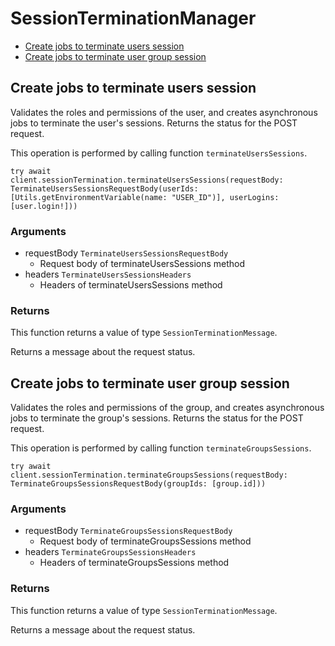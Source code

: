 # SessionTerminationManager


- [Create jobs to terminate users session](#create-jobs-to-terminate-users-session)
- [Create jobs to terminate user group session](#create-jobs-to-terminate-user-group-session)

## Create jobs to terminate users session

Validates the roles and permissions of the user,
and creates asynchronous jobs
to terminate the user's sessions.
Returns the status for the POST request.

This operation is performed by calling function `terminateUsersSessions`.



```
try await client.sessionTermination.terminateUsersSessions(requestBody: TerminateUsersSessionsRequestBody(userIds: [Utils.getEnvironmentVariable(name: "USER_ID")], userLogins: [user.login!]))
```

### Arguments

- requestBody `TerminateUsersSessionsRequestBody`
  - Request body of terminateUsersSessions method
- headers `TerminateUsersSessionsHeaders`
  - Headers of terminateUsersSessions method


### Returns

This function returns a value of type `SessionTerminationMessage`.

Returns a message about the request status.


## Create jobs to terminate user group session

Validates the roles and permissions of the group,
and creates asynchronous jobs
to terminate the group's sessions.
Returns the status for the POST request.

This operation is performed by calling function `terminateGroupsSessions`.



```
try await client.sessionTermination.terminateGroupsSessions(requestBody: TerminateGroupsSessionsRequestBody(groupIds: [group.id]))
```

### Arguments

- requestBody `TerminateGroupsSessionsRequestBody`
  - Request body of terminateGroupsSessions method
- headers `TerminateGroupsSessionsHeaders`
  - Headers of terminateGroupsSessions method


### Returns

This function returns a value of type `SessionTerminationMessage`.

Returns a message about the request status.


